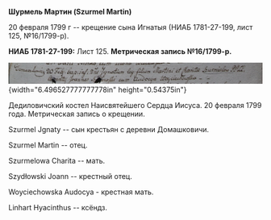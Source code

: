 **Шурмель Мартин (Szurmel Martin)**

20 февраля 1799 г -- крещение сына Игнатыя (НИАБ 1781-27-199, лист 125,
№16/1799-р).

**НИАБ 1781-27-199:** Лист 125. **Метрическая запись №16/1799-р.**

![](./media/fb97cdb72a58c2349c918070ebbe31b1c6b12d9c.png){width="6.496527777777778in"
height="0.54375in"}

Дедиловичский костел Наисвятейшего Сердца Иисуса. 20 февраля 1799 года.
Метрическая запись о крещении.

Szurmel Jgnaty -- сын крестьян с деревни Домашковичи.

Szurmel Martin -- отец.

Szurmelowa Charita -- мать.

Szydłowski Joann -- крестный отец.

Woyciechowska Audocya - крестная мать.

Linhart Hyacinthus -- ксёндз.
